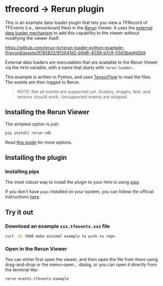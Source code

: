 # tfrecord -> Rerun plugin
This is an example data-loader plugin that lets you view a TFRecord of TFEvents (i.e., tensorboard files) in the [Rerun](https://github.com/rerun-io/rerun/) Viewer.
It uses the [external data loader mechanism](https://www.rerun.io/docs/howto/open-any-file#external-dataloaders) to add this capability to the viewer without modifying the viewer itself.

https://github.com/rerun-io/rerun-loader-python-example-tfrecord/assets/9785832/912641d2-b9d8-4039-b7c9-03d3beafd2b9

External data loaders are executables that are available to the Rerun Viewer via the `PATH` variable, with a name that starts with `rerun-loader-`.

This example is written in Python, and uses [TensorFlow](https://www.tensorflow.org/) to read the files. The events are then logged to Rerun.

> NOTE: Not all events are supported yet. Scalars, images, text, and tensors should work. Unsupported events are skipped.

## Installing the Rerun Viewer
The simplest option is just:
```bash
pip install rerun-sdk
```
Read [this guide](https://www.rerun.io/docs/getting-started/installing-viewer) for more options.

## Installing the plugin
### Installing pipx

The most robust way to install the plugin to your `PATH` is using [pipx](https://pipx.pypa.io/stable/).

If you don't have `pipx` installed on your system, you can follow the official instructions [here](https://pipx.pypa.io/stable/installation/).


## Try it out
### Download an example `xxx.tfevents.xxx` file
```bash
curl -OL TODO make minimal example to push to repo
```

### Open in the Rerun Viewer
You can either first open the viewer, and then open the file from there using drag-and-drop or the menu>open… dialog,
or you can open it directly from the terminal like:
```bash
rerun events.tfevents.example
```
